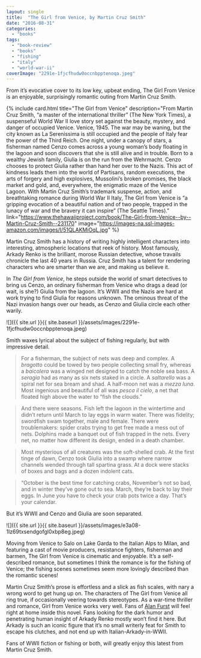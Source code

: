 ```yaml
---
layout: single
title:  "The Girl from Venice, by Martin Cruz Smith"
date: "2016-08-31"
categories: 
  - "books"
tags: 
  - "book-review"
  - "books"
  - "fishing"
  - "italy"
  - "world-war-ii"
coverImage: "2291e-1fjcfhudw0occnbpptenoqa.jpeg"
---
```


From it’s evocative cover to its low key, upbeat ending, The Girl From Venice is an enjoyable, surprisingly romantic outing from Martin Cruz Smith.

{% include card.html
   title="The Girl from Venice"
   description="From Martin Cruz Smith, “a master of the international thriller” (The New York Times), a suspenseful World War II love story set against the beauty, mystery, and danger of occupied Venice. Venice, 1945. The war may be waning, but the city known as La Serenissima is still occupied and the people of Italy fear the power of the Third Reich. One night, under a canopy of stars, a fisherman named Cenzo comes across a young woman’s body floating in the lagoon and soon discovers that she is still alive and in trouble. Born to a wealthy Jewish family, Giulia is on the run from the Wehrmacht. Cenzo chooses to protect Giulia rather than hand her over to the Nazis. This act of kindness leads them into the world of Partisans, random executions, the arts of forgery and high explosives, Mussolini’s broken promises, the black market and gold, and, everywhere, the enigmatic maze of the Venice Lagoon. With Martin Cruz Smith’s trademark suspense, action, and breathtaking romance during World War II Italy, The Girl from Venice is “a gripping evocation of a beautiful nation and of two people, trapped in the lunacy of war and the bravery it can inspire” (The Seattle Times)."
   link="https://www.thehawaiiproject.com/book/The-Girl-from-Venice--by--Martin-Cruz-Smith--231170"
   image="https://images-na.ssl-images-amazon.com/images/I/51QLAKMiOqL.jpg"
%}


Martin Cruz Smith has a history of writing highly intelligent characters into interesting, atmospheric locations that reek of history. Most famously, Arkady Renko is the brilliant, morose Russian detective, whose travails chronicle the last 40 years in Russia. Cruz Smith has a talent for rendering characters who are smarter than we are, and making us believe it.

In _The Girl from Venice_, he steps outside the world of smart detectives to bring us Cenzo, an ordinary fisherman from Venice who drags a dead (or wait, is she?) Giulia from the lagoon. It’s WWII and the Nazis are hard at work trying to find Giulia for reasons unknown. The ominous threat of the Nazi invasion hangs over our heads, as Cenzo and Giulia circle each other warily.

![]({{ site.url }}{{ site.baseurl }}/assets/images/2291e-1fjcfhudw0occnbpptenoqa.jpeg)

Smith waxes lyrical about the subject of fishing regularly, but with impressive detail.

> For a fisherman, the subject of nets was deep and complex. A _bragotto_ could be towed by two people collecting small fry, whereas a _baicolera_ was a winged net designed to catch the noble sea bass. A _seragia_ had as many as six nets staked in a circle. A _saltarello_ was a spiral net for sea bream and shad. A half-moon net was a _mezza luna_. Most ingenious and beautiful of all was _pesca il cielo_, a net that floated high above the water to “fish the clouds.”

> And there were seasons. Fish left the lagoon in the wintertime and didn’t return until March to lay eggs in warm water. There was fidelity; swordfish swam together, male and female. There were troublemakers: spider crabs trying to get free made a mess out of nets. Dolphins made a banquet out of fish trapped in the nets. Every net, no matter how different its design, ended in a death chamber.

> Most mysterious of all creatures was the soft-shelled crab. At the first tinge of dawn, Cenzo took Giulia into a swamp where narrow channels wended through tall spartina grass. At a dock were stacks of boxes and bags and a dozen indolent cats.

> “October is the best time for catching crabs, November’s not so bad, and in winter they’ve gone out to sea. March, they’re back to lay their eggs. In June you have to check your crab pots twice a day. That’s your calendar.

But it’s WWII and Cenzo and Giulia are soon separated.

![]({{ site.url }}{{ site.baseurl }}/assets/images/e3a08-1lz69txsendgofgl0xbp8eg.jpeg)

Moving from Venice to Salo on Lake Garda to the Italian Alps to Milan, and featuring a cast of movie producers, resistance fighters, fisherman and barmen, The Girl from Venice is cinematic and enjoyable. It’s a self-described romance, but sometimes I think the romance is for the fishing of Venice; the fishing scenes sometimes seem more lovingly described than the romantic scenes!

Martin Cruz Smith’s prose is effortless and a slick as fish scales, with nary a wrong word to get hung up on. The characters of The Girl from Venice all ring true, if occasionally veering towards stereotypes. As a war-time thriller and romance, Girl from Venice works very well. Fans of [Alan Furst](https://www.thehawaiiproject.com/books--written-by--Alan-Furst) will feel right at home inside this novel. Fans looking for the dark humor and penetrating human insight of Arkady Renko mostly won’t find it here. But Arkady is such an iconic figure that it’s no small writerly feat for Smith to escape his clutches, and not end up with Italian-Arkady-in-WWII.

Fans of WWII fiction or fishing or both, will greatly enjoy this latest from Martin Cruz Smith.
